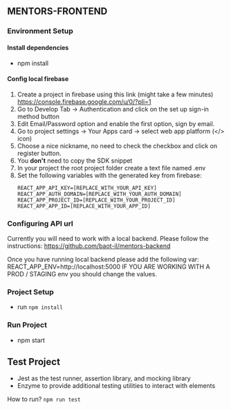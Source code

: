 ## MENTORS-FRONTEND

### Environment Setup
#### Install dependencies 
 * npm install
 
#### Config local firebase
 1. Create a project in firebase using this link (might take a few minutes) https://console.firebase.google.com/u/0/?pli=1
 2. Go to Develop Tab -> Authentication and click on the set up sign-in method button
 3. Edit Email/Password option and enable the first option, sign by email.
 4. Go to project settings -> Your Apps card -> select web app platform (</> icon)
 5. Choose a nice nickname, no need to check the checkbox and click on register button.
 6. You **don't** need to copy the SDK snippet
 7. In your project the root project folder create a text file named .env
 8. Set the following variables with the generated key from firebase:
    ```
    REACT_APP_API_KEY=[REPLACE_WITH_YOUR_API_KEY]
    REACT_APP_AUTH_DOMAIN=[REPLACE_WITH_YOUR_AUTH_DOMAIN]
    REACT_APP_PROJECT_ID=[REPLACE_WITH_YOUR_PROJECT_ID]
    REACT_APP_APP_ID=[REPLACE_WITH_YOUR_APP_ID]
    ```

### Configuring API url
Currently you will need to work with a local backend. Please follow the instructions:  https://github.com/baot-il/mentors-backend

Once you have running local backend please add the following var:
REACT_APP_ENV=http://localhost:5000
IF YOU ARE WORKING WITH A PROD / STAGING env you should change the values. 

### Project Setup
* run ```npm install```

### Run Project
* npm start 

## Test Project
  *  Jest as the test runner, assertion library, and mocking library
  *  Enzyme to provide additional testing utilities to interact with elements
  
How to run?
```npm run test```